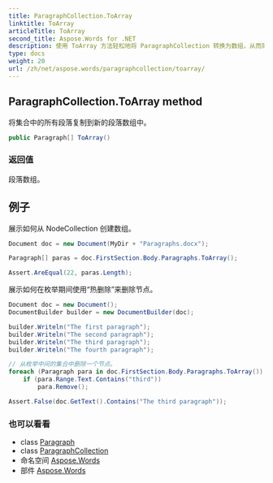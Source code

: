 ```yaml
---
title: ParagraphCollection.ToArray
linktitle: ToArray
articleTitle: ToArray
second_title: Aspose.Words for .NET
description: 使用 ToArray 方法轻松地将 ParagraphCollection 转换为数组，从而简化数据管理并增强文档处理。
type: docs
weight: 20
url: /zh/net/aspose.words/paragraphcollection/toarray/
---
```

## ParagraphCollection.ToArray method

将集合中的所有段落复制到新的段落数组中。

```csharp
public Paragraph[] ToArray()
```

### 返回值

段落数组。

## 例子

展示如何从 NodeCollection 创建数组。

```csharp
Document doc = new Document(MyDir + "Paragraphs.docx");

Paragraph[] paras = doc.FirstSection.Body.Paragraphs.ToArray();

Assert.AreEqual(22, paras.Length);
```

展示如何在枚举期间使用“热删除”来删除节点。

```csharp
Document doc = new Document();
DocumentBuilder builder = new DocumentBuilder(doc);

builder.Writeln("The first paragraph");
builder.Writeln("The second paragraph");
builder.Writeln("The third paragraph");
builder.Writeln("The fourth paragraph");

// 从枚举中间的集合中删除一个节点。
foreach (Paragraph para in doc.FirstSection.Body.Paragraphs.ToArray())
    if (para.Range.Text.Contains("third"))
        para.Remove();

Assert.False(doc.GetText().Contains("The third paragraph"));
```

### 也可以看看

* class [Paragraph](../../paragraph/)
* class [ParagraphCollection](../)
* 命名空间 [Aspose.Words](../../../aspose.words/)
* 部件 [Aspose.Words](../../../)
